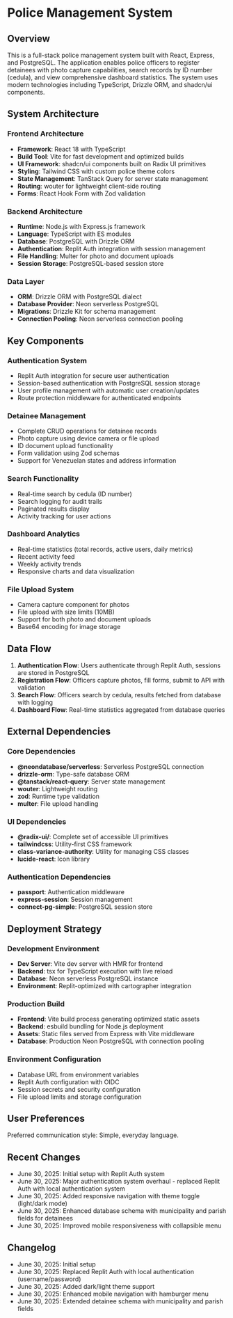 # Police Management System

## Overview

This is a full-stack police management system built with React, Express, and PostgreSQL. The application enables police officers to register detainees with photo capture capabilities, search records by ID number (cedula), and view comprehensive dashboard statistics. The system uses modern technologies including TypeScript, Drizzle ORM, and shadcn/ui components.

## System Architecture

### Frontend Architecture
- **Framework**: React 18 with TypeScript
- **Build Tool**: Vite for fast development and optimized builds
- **UI Framework**: shadcn/ui components built on Radix UI primitives
- **Styling**: Tailwind CSS with custom police theme colors
- **State Management**: TanStack Query for server state management
- **Routing**: wouter for lightweight client-side routing
- **Forms**: React Hook Form with Zod validation

### Backend Architecture
- **Runtime**: Node.js with Express.js framework
- **Language**: TypeScript with ES modules
- **Database**: PostgreSQL with Drizzle ORM
- **Authentication**: Replit Auth integration with session management
- **File Handling**: Multer for photo and document uploads
- **Session Storage**: PostgreSQL-based session store

### Data Layer
- **ORM**: Drizzle ORM with PostgreSQL dialect
- **Database Provider**: Neon serverless PostgreSQL
- **Migrations**: Drizzle Kit for schema management
- **Connection Pooling**: Neon serverless connection pooling

## Key Components

### Authentication System
- Replit Auth integration for secure user authentication
- Session-based authentication with PostgreSQL session storage
- User profile management with automatic user creation/updates
- Route protection middleware for authenticated endpoints

### Detainee Management
- Complete CRUD operations for detainee records
- Photo capture using device camera or file upload
- ID document upload functionality
- Form validation using Zod schemas
- Support for Venezuelan states and address information

### Search Functionality
- Real-time search by cedula (ID number)
- Search logging for audit trails
- Paginated results display
- Activity tracking for user actions

### Dashboard Analytics
- Real-time statistics (total records, active users, daily metrics)
- Recent activity feed
- Weekly activity trends
- Responsive charts and data visualization

### File Upload System
- Camera capture component for photos
- File upload with size limits (10MB)
- Support for both photo and document uploads
- Base64 encoding for image storage

## Data Flow

1. **Authentication Flow**: Users authenticate through Replit Auth, sessions are stored in PostgreSQL
2. **Registration Flow**: Officers capture photos, fill forms, submit to API with validation
3. **Search Flow**: Officers search by cedula, results fetched from database with logging
4. **Dashboard Flow**: Real-time statistics aggregated from database queries

## External Dependencies

### Core Dependencies
- **@neondatabase/serverless**: Serverless PostgreSQL connection
- **drizzle-orm**: Type-safe database ORM
- **@tanstack/react-query**: Server state management
- **wouter**: Lightweight routing
- **zod**: Runtime type validation
- **multer**: File upload handling

### UI Dependencies
- **@radix-ui/**: Complete set of accessible UI primitives
- **tailwindcss**: Utility-first CSS framework
- **class-variance-authority**: Utility for managing CSS classes
- **lucide-react**: Icon library

### Authentication Dependencies
- **passport**: Authentication middleware
- **express-session**: Session management
- **connect-pg-simple**: PostgreSQL session store

## Deployment Strategy

### Development Environment
- **Dev Server**: Vite dev server with HMR for frontend
- **Backend**: tsx for TypeScript execution with live reload
- **Database**: Neon serverless PostgreSQL instance
- **Environment**: Replit-optimized with cartographer integration

### Production Build
- **Frontend**: Vite build process generating optimized static assets
- **Backend**: esbuild bundling for Node.js deployment
- **Assets**: Static files served from Express with Vite middleware
- **Database**: Production Neon PostgreSQL with connection pooling

### Environment Configuration
- Database URL from environment variables
- Replit Auth configuration with OIDC
- Session secrets and security configuration
- File upload limits and storage configuration

## User Preferences

Preferred communication style: Simple, everyday language.

## Recent Changes

- June 30, 2025: Initial setup with Replit Auth system
- June 30, 2025: Major authentication system overhaul - replaced Replit Auth with local authentication system
- June 30, 2025: Added responsive navigation with theme toggle (light/dark mode)
- June 30, 2025: Enhanced database schema with municipality and parish fields for detainees
- June 30, 2025: Improved mobile responsiveness with collapsible menu

## Changelog

- June 30, 2025: Initial setup
- June 30, 2025: Replaced Replit Auth with local authentication (username/password)
- June 30, 2025: Added dark/light theme support
- June 30, 2025: Enhanced mobile navigation with hamburger menu
- June 30, 2025: Extended detainee schema with municipality and parish fields